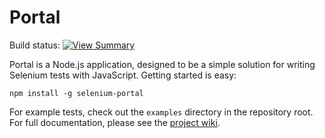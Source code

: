 Portal
======

Build status: [![View Summary](https://secure.travis-ci.org/selenium-portal/portal.png?branch=master)](https://travis-ci.org/#!/selenium-portal/portal/branches)

Portal is a Node.js application, designed to be a simple solution for writing Selenium tests with JavaScript. Getting started is easy:

```
npm install -g selenium-portal
```

For example tests, check out the `examples` directory in the repository root. For full documentation, please see the [project wiki](https://github.com/sethmcl/portal/wiki/Home).
